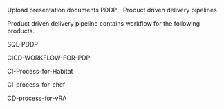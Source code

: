 Upload presentation documents
PDDP - Product driven delivery pipelines

Product driven delivery pipeline contains workflow for the following products.
 
 
 SQL-PDDP
 
 CICD-WORKFLOW-FOR-PDP
 
 CI-Process-for-Habitat
 
 CI-process-for-chef
 
 CD-process-for-vRA
 
 
